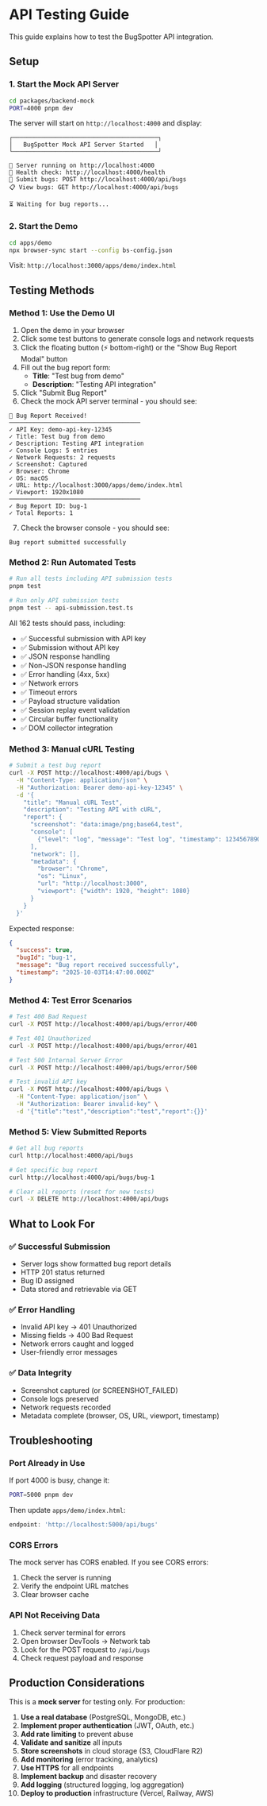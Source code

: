 # API Testing Guide

This guide explains how to test the BugSpotter API integration.

## Setup

### 1. Start the Mock API Server
```bash
cd packages/backend-mock
PORT=4000 pnpm dev
```

The server will start on `http://localhost:4000` and display:
```
┌─────────────────────────────────────────┐
│   BugSpotter Mock API Server Started   │
└─────────────────────────────────────────┘

🚀 Server running on http://localhost:4000
📡 Health check: http://localhost:4000/health
📝 Submit bugs: POST http://localhost:4000/api/bugs
📋 View bugs: GET http://localhost:4000/api/bugs

⏳ Waiting for bug reports...
```

### 2. Start the Demo
```bash
cd apps/demo
npx browser-sync start --config bs-config.json
```

Visit: `http://localhost:3000/apps/demo/index.html`

## Testing Methods

### Method 1: Use the Demo UI

1. Open the demo in your browser
2. Click some test buttons to generate console logs and network requests
3. Click the floating button (⚡ bottom-right) or the "Show Bug Report Modal" button
4. Fill out the bug report form:
   - **Title**: "Test bug from demo"
   - **Description**: "Testing API integration"
5. Click "Submit Bug Report"
6. Check the mock API server terminal - you should see:

```
📝 Bug Report Received!
─────────────────────────────────────
✓ API Key: demo-api-key-12345
✓ Title: Test bug from demo
✓ Description: Testing API integration
✓ Console Logs: 5 entries
✓ Network Requests: 2 requests
✓ Screenshot: Captured
✓ Browser: Chrome
✓ OS: macOS
✓ URL: http://localhost:3000/apps/demo/index.html
✓ Viewport: 1920x1080
─────────────────────────────────────
✓ Bug Report ID: bug-1
✓ Total Reports: 1
```

7. Check the browser console - you should see:
```
Bug report submitted successfully
```

### Method 2: Run Automated Tests

```bash
# Run all tests including API submission tests
pnpm test

# Run only API submission tests
pnpm test -- api-submission.test.ts
```

All 162 tests should pass, including:
- ✅ Successful submission with API key
- ✅ Submission without API key
- ✅ JSON response handling
- ✅ Non-JSON response handling
- ✅ Error handling (4xx, 5xx)
- ✅ Network errors
- ✅ Timeout errors
- ✅ Payload structure validation
- ✅ Session replay event validation
- ✅ Circular buffer functionality
- ✅ DOM collector integration

### Method 3: Manual cURL Testing

```bash
# Submit a test bug report
curl -X POST http://localhost:4000/api/bugs \
  -H "Content-Type: application/json" \
  -H "Authorization: Bearer demo-api-key-12345" \
  -d '{
    "title": "Manual cURL Test",
    "description": "Testing API with cURL",
    "report": {
      "screenshot": "data:image/png;base64,test",
      "console": [
        {"level": "log", "message": "Test log", "timestamp": 1234567890}
      ],
      "network": [],
      "metadata": {
        "browser": "Chrome",
        "os": "Linux",
        "url": "http://localhost:3000",
        "viewport": {"width": 1920, "height": 1080}
      }
    }
  }'
```

Expected response:
```json
{
  "success": true,
  "bugId": "bug-1",
  "message": "Bug report received successfully",
  "timestamp": "2025-10-03T14:47:00.000Z"
}
```

### Method 4: Test Error Scenarios

```bash
# Test 400 Bad Request
curl -X POST http://localhost:4000/api/bugs/error/400

# Test 401 Unauthorized  
curl -X POST http://localhost:4000/api/bugs/error/401

# Test 500 Internal Server Error
curl -X POST http://localhost:4000/api/bugs/error/500

# Test invalid API key
curl -X POST http://localhost:4000/api/bugs \
  -H "Content-Type: application/json" \
  -H "Authorization: Bearer invalid-key" \
  -d '{"title":"test","description":"test","report":{}}'
```

### Method 5: View Submitted Reports

```bash
# Get all bug reports
curl http://localhost:4000/api/bugs

# Get specific bug report
curl http://localhost:4000/api/bugs/bug-1

# Clear all reports (reset for new tests)
curl -X DELETE http://localhost:4000/api/bugs
```

## What to Look For

### ✅ Successful Submission
- Server logs show formatted bug report details
- HTTP 201 status returned
- Bug ID assigned
- Data stored and retrievable via GET

### ✅ Error Handling
- Invalid API key → 401 Unauthorized
- Missing fields → 400 Bad Request
- Network errors caught and logged
- User-friendly error messages

### ✅ Data Integrity
- Screenshot captured (or SCREENSHOT_FAILED)
- Console logs preserved
- Network requests recorded
- Metadata complete (browser, OS, URL, viewport, timestamp)

## Troubleshooting

### Port Already in Use
If port 4000 is busy, change it:
```bash
PORT=5000 pnpm dev
```

Then update `apps/demo/index.html`:
```javascript
endpoint: 'http://localhost:5000/api/bugs'
```

### CORS Errors
The mock server has CORS enabled. If you see CORS errors:
1. Check the server is running
2. Verify the endpoint URL matches
3. Clear browser cache

### API Not Receiving Data
1. Check server terminal for errors
2. Open browser DevTools → Network tab
3. Look for the POST request to `/api/bugs`
4. Check request payload and response

## Production Considerations

This is a **mock server** for testing only. For production:

1. **Use a real database** (PostgreSQL, MongoDB, etc.)
2. **Implement proper authentication** (JWT, OAuth, etc.)
3. **Add rate limiting** to prevent abuse
4. **Validate and sanitize** all inputs
5. **Store screenshots** in cloud storage (S3, CloudFlare R2)
6. **Add monitoring** (error tracking, analytics)
7. **Use HTTPS** for all endpoints
8. **Implement backup** and disaster recovery
9. **Add logging** (structured logging, log aggregation)
10. **Deploy to production** infrastructure (Vercel, Railway, AWS)
